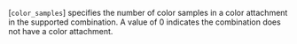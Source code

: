 [`color_samples`] specifies the number of color samples in a color
attachment in the supported combination.
A value of 0 indicates the combination does not have a color attachment.